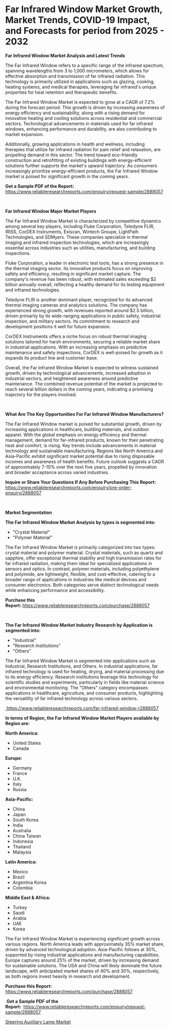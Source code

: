 <p><h1>Far Infrared Window Market Growth, Market Trends, COVID-19 Impact, and Forecasts for period from 2025 - 2032</h1></p><p><strong>Far Infrared Window Market Analysis and Latest Trends</strong></p>
<p><p>The Far Infrared Window refers to a specific range of the infrared spectrum, spanning wavelengths from 3 to 1,000 micrometers, which allows for effective absorption and transmission of far infrared radiation. This technology is primarily utilized in applications such as glazing, cooking, heating systems, and medical therapies, leveraging far infrared's unique properties for heat retention and therapeutic benefits. </p><p>The Far Infrared Window Market is expected to grow at a CAGR of 7.2% during the forecast period. This growth is driven by increasing awareness of energy efficiency and sustainability, along with a rising demand for innovative heating and cooling solutions across residential and commercial sectors. Technological advancements in materials used for far infrared windows, enhancing performance and durability, are also contributing to market expansion. </p><p>Additionally, growing applications in health and wellness, including therapies that utilize far infrared radiation for pain relief and relaxation, are propelling demand in this sector. The trend toward eco-friendly construction and retrofitting of existing buildings with energy-efficient solutions further supports the market's upward trajectory. As consumers increasingly prioritize energy-efficient products, the Far Infrared Window market is poised for significant growth in the coming years.</p></p>
<p><strong>Get a Sample PDF of the Report:&nbsp;</strong> <a href="https://www.reliableresearchreports.com/enquiry/request-sample/2888057?utm_campaign=3111&utm_medium=2&utm_source=Github&utm_content=ia&utm_term=14032025&utm_id=far-infrared-window">https://www.reliableresearchreports.com/enquiry/request-sample/2888057</a></p>
<p>&nbsp;</p>
<p><strong>Far Infrared Window Major Market Players</strong></p>
<p><p>The Far Infrared Window Market is characterized by competitive dynamics among several key players, including Fluke Corporation, Teledyne FLIR, IRISS, CorDEX Instruments, Exiscan, Wintech Groupe, LightPath Technologies, and SDMyers. These companies specialize in thermal imaging and infrared inspection technologies, which are increasingly essential across industries such as utilities, manufacturing, and building inspections.</p><p>Fluke Corporation, a leader in electronic test tools, has a strong presence in the thermal imaging sector. Its innovative products focus on improving safety and efficiency, resulting in significant market capture. The company's revenue has been robust, with estimated sales exceeding $2 billion annually overall, reflecting a healthy demand for its testing equipment and infrared technologies.</p><p>Teledyne FLIR is another dominant player, recognized for its advanced thermal imaging cameras and analytics solutions. The company has experienced strong growth, with revenues reported around $2.5 billion, driven primarily by its wide-ranging applications in public safety, industrial inspection, and military sectors. Its commitment to research and development positions it well for future expansion.</p><p>CorDEX Instruments offers a niche focus on robust thermal imaging solutions tailored for harsh environments, securing a reliable market share in industrial applications. With an increasing emphasis on predictive maintenance and safety inspections, CorDEX is well-poised for growth as it expands its product line and customer base.</p><p>Overall, the Far Infrared Window Market is expected to witness sustained growth, driven by technological advancements, increased adoption in industrial sectors, and heightened awareness around predictive maintenance. The combined revenue potential of the market is projected to reach several billion dollars in the coming years, indicating a promising trajectory for the players involved.</p></p>
<p>&nbsp;</p>
<p><strong>What Are The Key Opportunities For Far Infrared Window Manufacturers?</strong></p>
<p><p>The Far Infrared Window market is poised for substantial growth, driven by increasing applications in healthcare, building materials, and outdoor apparel. With the global emphasis on energy efficiency and thermal management, demand for far-infrared products, known for their penetrating heat and comfort, is rising. Key trends include advancements in material technology and sustainable manufacturing. Regions like North America and Asia-Pacific exhibit significant market potential due to rising disposable incomes and awareness of health benefits. Future outlook suggests a CAGR of approximately 7-10% over the next five years, propelled by innovation and broader acceptance across varied industries.</p></p>
<p><strong>Inquire or Share Your Questions If Any Before Purchasing This Report:</strong> <a href="https://www.reliableresearchreports.com/enquiry/pre-order-enquiry/2888057?utm_campaign=3111&utm_medium=2&utm_source=Github&utm_content=ia&utm_term=14032025&utm_id=far-infrared-window">https://www.reliableresearchreports.com/enquiry/pre-order-enquiry/2888057</a></p>
<p>&nbsp;</p>
<p><strong>Market Segmentation</strong></p>
<p><strong>The Far Infrared Window Market Analysis by types is segmented into:</strong></p>
<p><ul><li>"Crystal Material"</li><li>"Polymer Material"</li></ul></p>
<p><p>The Far Infrared Window Market is primarily categorized into two types: crystal material and polymer material. Crystal materials, such as quartz and sapphire, offer exceptional thermal stability and high transmission rates for far infrared radiation, making them ideal for specialized applications in sensors and optics. In contrast, polymer materials, including polyethylene and polyimide, are lightweight, flexible, and cost-effective, catering to a broader range of applications in industries like medical devices and consumer electronics. Both categories serve distinct technological needs while enhancing performance and accessibility.</p></p>
<p><strong>Purchase this Report:&nbsp;</strong><a href="https://www.reliableresearchreports.com/purchase/2888057?utm_campaign=3111&utm_medium=2&utm_source=Github&utm_content=ia&utm_term=14032025&utm_id=far-infrared-window">https://www.reliableresearchreports.com/purchase/2888057</a></p>
<p>&nbsp;</p>
<p><strong>The Far Infrared Window Market Industry Research by Application is segmented into:</strong></p>
<p><ul><li>"Industrial"</li><li>"Research Institutions"</li><li>"Others"</li></ul></p>
<p><p>The Far Infrared Window Market is segmented into applications such as Industrial, Research Institutions, and Others. In industrial applications, far infrared technology is used for heating, drying, and material processing due to its energy efficiency. Research institutions leverage this technology for scientific studies and experiments, particularly in fields like material science and environmental monitoring. The "Others" category encompasses applications in healthcare, agriculture, and consumer products, highlighting the versatility of far infrared technology across various sectors.</p></p>
<p><a href="https://www.reliableresearchreports.com/far-infrared-window-r2888057?utm_campaign=3111&utm_medium=2&utm_source=Github&utm_content=ia&utm_term=14032025&utm_id=far-infrared-window">&nbsp;https://www.reliableresearchreports.com/far-infrared-window-r2888057</a></p>
<p><strong>In terms of Region, the Far Infrared Window Market Players available by Region are:</strong></p>
<p>
    <p> <strong> North America: </strong>
        <ul>
            <li>United States</li>
            <li>Canada</li>
        </ul>
        </p> 
    <p> <strong> Europe: </strong>
        <ul>
            <li>Germany</li>
            <li>France</li>
            <li>U.K.</li>
            <li>Italy</li>
            <li>Russia</li>
        </ul>
        </p> 
    <p> <strong> Asia-Pacific: </strong>
        <ul>
            <li>China</li>
            <li>Japan</li>
            <li>South Korea</li>
            <li>India</li>
            <li>Australia</li>
            <li>China Taiwan</li>
            <li>Indonesia</li>
            <li>Thailand</li>
            <li>Malaysia</li>
        </ul>
        </p> 
    <p> <strong> Latin America: </strong>
        <ul>
            <li>Mexico</li>
            <li>Brazil</li>
            <li>Argentina Korea</li>
            <li>Colombia</li>
        </ul>
        </p> 
    <p> <strong> Middle East & Africa: </strong>
        <ul>
            <li>Turkey</li>
            <li>Saudi</li>
            <li>Arabia</li>
            <li>UAE</li>
            <li>Korea</li>
        </ul>
    </p>
    </p>
<p><p>The Far Infrared Window Market is experiencing significant growth across various regions. North America leads with approximately 35% market share, driven by advanced technological adoption. Asia-Pacific follows at 30%, supported by rising industrial applications and manufacturing capabilities. Europe captures around 25% of the market, driven by increasing demand for sustainable solutions. The USA and China will likely dominate the future landscape, with anticipated market shares of 40% and 30%, respectively, as both regions invest heavily in research and development.</p></p>
<p><strong>Purchase this Report: </strong><a href="https://www.reliableresearchreports.com/purchase/2888057?utm_campaign=3111&utm_medium=2&utm_source=Github&utm_content=ia&utm_term=14032025&utm_id=far-infrared-window">https://www.reliableresearchreports.com/purchase/2888057</a></p>
<p>&nbsp;<strong>Get a Sample PDF of the Report:&nbsp;&nbsp;</strong><a href="https://www.reliableresearchreports.com/enquiry/request-sample/2888057?utm_campaign=3111&utm_medium=2&utm_source=Github&utm_content=ia&utm_term=14032025&utm_id=far-infrared-window">https://www.reliableresearchreports.com/enquiry/request-sample/2888057</a></p>
<p><strong></strong></p>
<p><p><a href="https://github.com/djarixneoza/Market-Research-Report-List-1/blob/main/steering-auxiliary-lamp-market.md?utm_campaign=3111&utm_medium=2&utm_source=Github&utm_content=ia&utm_term=14032025&utm_id=far-infrared-window">Steering Auxiliary Lamp Market</a></p></p>